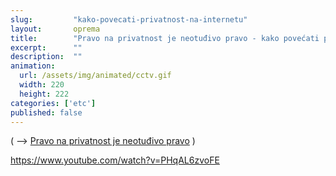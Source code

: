 ```yaml
---
slug:         "kako-povecati-privatnost-na-internetu"
layout:       oprema
title:        "Pravo na privatnost je neotuđivo pravo - kako povećati privatnost na internetu?"
excerpt:      ""
description:  ""
animation:
  url: /assets/img/animated/cctv.gif
  width: 220
  height: 222
categories: ['etc']
published: false
---
```


( -->  <a title="Pravo na privatnost je neotuđivo pravo" href="/etc/privatnost-kao-neotudjivo-pravo/">Pravo na privatnost je neotuđivo pravo</a> )






https://www.youtube.com/watch?v=PHqAL6zvoFE